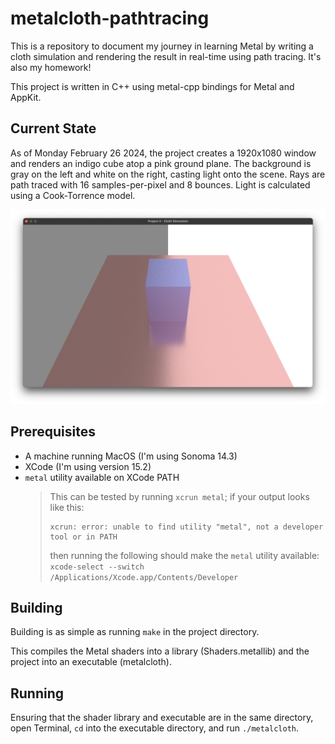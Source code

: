 # metalcloth-pathtracing

This is a repository to document my journey in learning Metal by writing a cloth simulation and rendering the result in real-time using path tracing. It's also my homework!

This project is written in C++ using metal-cpp bindings for Metal and AppKit.

## Current State

As of Monday February 26 2024, the project creates a 1920x1080 window and renders an indigo cube atop a pink ground plane. The background is gray on the left and white on the right, casting light onto the scene. Rays are path traced with 16 samples-per-pixel and 8 bounces. Light is calculated using a Cook-Torrence model.

![What the project currently looks like](images/current_state_2.png)

## Prerequisites

- A machine running MacOS (I'm using Sonoma 14.3)
- XCode (I'm using version 15.2)
- `metal` utility available on XCode PATH
    > This can be tested by running `xcrun metal`; if your output looks like this:
    > ```
    > xcrun: error: unable to find utility "metal", not a developer tool or in PATH
    > ```
    > then running the following should make the `metal` utility available: `xcode-select --switch /Applications/Xcode.app/Contents/Developer`

## Building

Building is as simple as running `make` in the project directory.

This compiles the Metal shaders into a library (Shaders.metallib) and the project into an executable (metalcloth).

## Running

Ensuring that the shader library and executable are in the same directory, open Terminal, `cd` into the executable directory, and run `./metalcloth`.

